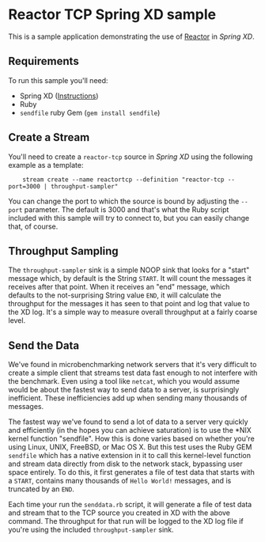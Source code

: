 # Reactor TCP Spring XD sample

This is a sample application demonstrating the use of [Reactor](https://github.com/reactor/reactor) in *Spring XD*.

## Requirements

To run this sample you'll need:

* Spring XD ([Instructions](https://github.com/SpringSource/spring-xd/wiki/Getting-Started))
* Ruby
* `sendfile` ruby Gem (`gem install sendfile`)

## Create a Stream

You'll need to create a `reactor-tcp` source in *Spring XD* using the following example as a template:

		stream create --name reactortcp --definition "reactor-tcp --port=3000 | throughput-sampler"

You can change the port to which the source is bound by adjusting the `--port` parameter. The default is 3000 and that's what the Ruby script included with this sample will try to connect to, but you can easily change that, of course.

## Throughput Sampling 

The `throughput-sampler` sink is a simple NOOP sink that looks for a "start" message which, by default is the String `START`. It will count the messages it receives after that point. When it receives an "end" message, which defaults to the not-surprising String value `END`, it will calculate the throughput for the messages it has seen to that point and log that value to the XD log. It's a simple way to measure overall throughput at a fairly coarse level.

## Send the Data

We've found in microbenchmarking network servers that it's very difficult to create a simple client that streams test data fast enough to not interfere with the benchmark. Even using a tool like `netcat`, which you would assume would be about the fastest way to send data to a server, is surprisingly inefficient. These inefficiencies add up when sending many thousands of messages.

The fastest way we've found to send a lot of data to a server very quickly and efficiently (in the hopes you can achieve saturation) is to use the *NIX kernel function "sendfile". How this is done varies based on whether you're using Linux, UNIX, FreeBSD, or Mac OS X. But this test uses the Ruby GEM `sendfile` which has a native extension in it to call this kernel-level function and stream data directly from disk to the network stack, bypassing user space entirely. To do this, it first generates a file of test data that starts with a `START`, contains many thousands of `Hello World!` messages, and is truncated by an `END`.

Each time your run the `senddata.rb` script, it will generate a file of test data and stream that to the TCP source you created in XD with the above command. The throughput for that run will be logged to the XD log file if you're using the included `throughput-sampler` sink.
